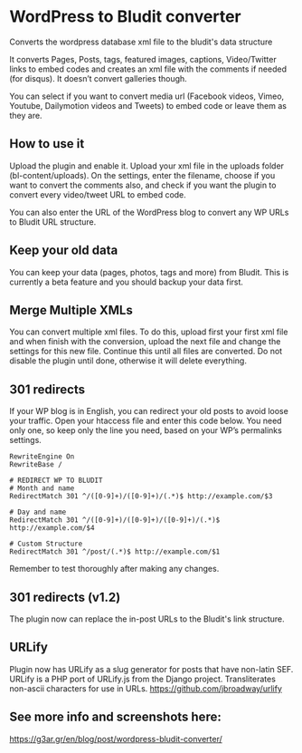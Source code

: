 # WordPress to Bludit converter
Converts the wordpress database xml file to the bludit's data structure

It converts Pages, Posts, tags, featured images, captions, Video/Twitter links to embed codes and creates an xml file 
with the comments if needed (for disqus). It doesn’t convert galleries though. 

You can select if you want to convert media url (Facebook videos, Vimeo, Youtube, Dailymotion videos and Tweets) to embed code 
or leave them as they are.

## How to use it
Upload the plugin and enable it. Upload your xml file in the uploads folder (bl-content/uploads). On the settings, enter the filename, choose if you want to convert the comments also, and check if you want the plugin to convert every video/tweet URL to embed code.

You can also enter the URL of the WordPress blog to convert any WP URLs to Bludit URL structure.

## Keep your old data
You can keep your data (pages, photos, tags and more) from Bludit. This is currently a beta feature and you should backup your data first.

## Merge Multiple XMLs
You can convert multiple xml files. To do this, upload first your first xml file and when finish with the conversion, upload the next file and change the settings for this new file. Continue this until all files are converted. Do not disable the plugin until done, otherwise it will delete everything.

## 301 redirects
If your WP blog is in English, you can redirect your old posts to avoid loose your traffic. Open your htaccess file and enter this code below. You need only one, so keep only the line you need, based on your WP’s permalinks settings.

```
RewriteEngine On
RewriteBase /

# REDIRECT WP TO BLUDIT
# Month and name
RedirectMatch 301 ^/([0-9]+)/([0-9]+)/(.*)$ http://example.com/$3

# Day and name
RedirectMatch 301 ^/([0-9]+)/([0-9]+)/([0-9]+)/(.*)$ http://example.com/$4

# Custom Structure
RedirectMatch 301 ^/post/(.*)$ http://example.com/$1
```

Remember to test thoroughly after making any changes.

## 301 redirects (v1.2)
The plugin now can replace the in-post URLs to the Bludit's link structure.

## URLify
Plugin now has URLify as a slug generator for posts that have non-latin SEF. URLify is a PHP port of URLify.js from the Django project. Transliterates non-ascii characters for use in URLs.
https://github.com/jbroadway/urlify

## See more info and screenshots here:
https://g3ar.gr/en/blog/post/wordpress-bludit-converter/
